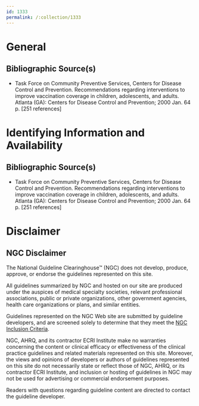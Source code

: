 ```yaml
---
id: 1333
permalink: /:collection/1333
---
```


# General

## Bibliographic Source(s)

- Task Force on Community Preventive Services, Centers for Disease Control and Prevention. Recommendations regarding interventions to improve vaccination coverage in children, adolescents, and adults. Atlanta (GA): Centers for Disease Control and Prevention; 2000 Jan. 64 p. [251 references]

# Identifying Information and Availability

## Bibliographic Source(s)

- Task Force on Community Preventive Services, Centers for Disease Control and Prevention. Recommendations regarding interventions to improve vaccination coverage in children, adolescents, and adults. Atlanta (GA): Centers for Disease Control and Prevention; 2000 Jan. 64 p. [251 references]

# Disclaimer

## NGC Disclaimer

The National Guideline Clearinghouse™ (NGC) does not develop, produce, approve, or endorse the guidelines represented on this site.

All guidelines summarized by NGC and hosted on our site are produced under the auspices of medical specialty societies, relevant professional associations, public or private organizations, other government agencies, health care organizations or plans, and similar entities.

Guidelines represented on the NGC Web site are submitted by guideline developers, and are screened solely to determine that they meet the [NGC Inclusion Criteria](/help-and-about/summaries/inclusion-criteria).

NGC, AHRQ, and its contractor ECRI Institute make no warranties concerning the content or clinical efficacy or effectiveness of the clinical practice guidelines and related materials represented on this site. Moreover, the views and opinions of developers or authors of guidelines represented on this site do not necessarily state or reflect those of NGC, AHRQ, or its contractor ECRI Institute, and inclusion or hosting of guidelines in NGC may not be used for advertising or commercial endorsement purposes.

Readers with questions regarding guideline content are directed to contact the guideline developer.


